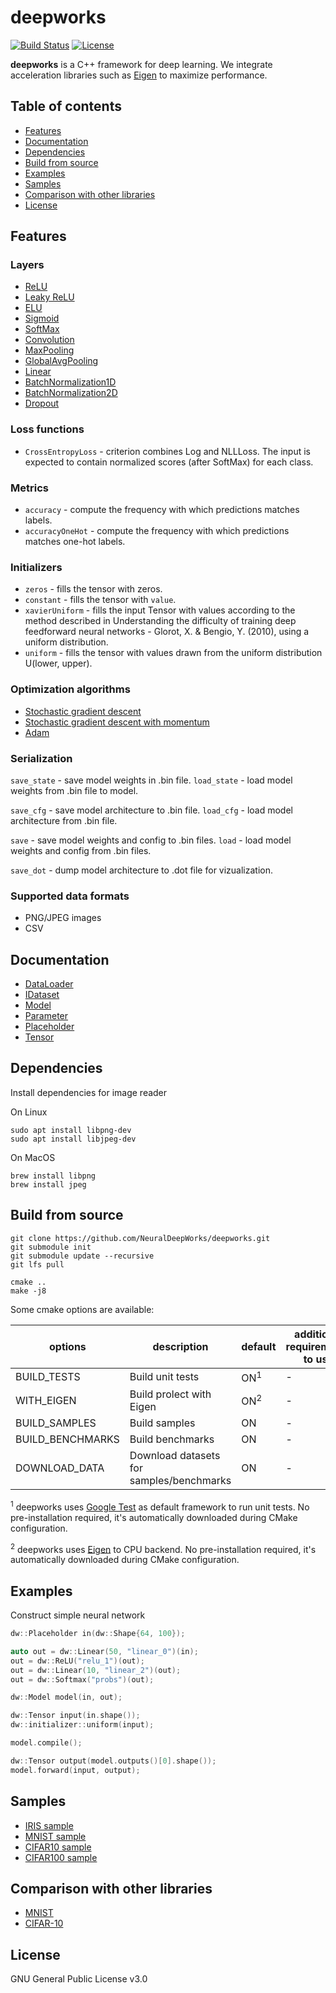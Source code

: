 # deepworks

[![Build Status](https://travis-ci.org/NeuralDeepWorks/deepworks.svg?branch=main)](https://travis-ci.org/tiny-dnn/tiny-dnn) [![License](https://img.shields.io/badge/license-GNU--v3.0-blue.svg)](https://raw.githubusercontent.com/tiny-dnn/tiny-dnn/master/LICENSE)

**deepworks** is a C++ framework for deep learning. We integrate acceleration libraries such as [Eigen](https://eigen.tuxfamily.org/index.php?title=Main_Page) to maximize performance.


## Table of contents

* [Features](#features)
* [Documentation](#documentation)
* [Dependencies](#dependencies)
* [Build from source](#build-from-source)
* [Examples](#examples)
* [Samples](#samples)
* [Comparison with other libraries](#comparison-with-other-libraries)
* [License](#license)


## Features
### Layers
  - [ReLU](./documentation/layers.md#ReLU)
  - [Leaky ReLU](./documentation/layers.md#Leaky-ReLU)
  - [ELU](./documentation/layers.md#ELU)
  - [Sigmoid](./documentation/layers.md#Sigmoid)
  - [SoftMax](./documentation/layers.md#SoftMax)
  - [Convolution](./documentation/layers.md#Convolution)
  - [MaxPooling](./documentation/layers.md#MaxPooling)
  - [GlobalAvgPooling](./documentation/layers.md#GlobalAvgPooling)
  - [Linear](./documentation/layers.md#Linear)
  - [BatchNormalization1D](./documentation/layers.md#BatchNormalization1D)
  - [BatchNormalization2D](./documentation/layers.md#BatchNormalization2D)
  - [Dropout](./documentation/layers.md#Dropout)

### Loss functions
* `CrossEntropyLoss` - criterion combines Log and NLLLoss. The input is expected to contain normalized scores (after SoftMax) for each class.

### Metrics
* `accuracy` - compute the frequency with which predictions matches labels.
* `accuracyOneHot` - compute the frequency with which predictions matches one-hot labels.
### Initializers
* `zeros` - fills the tensor with zeros.
* `constant` -  fills the tensor with `value`.
* `xavierUniform` - fills the input Tensor with values according to the method described in Understanding the difficulty of training deep feedforward neural networks - Glorot, X. & Bengio, Y. (2010), using a uniform distribution.
* `uniform` - fills the tensor with values drawn from the uniform distribution U(lower, upper).

### Optimization algorithms
* [Stochastic gradient descent](./include/deepworks/optimizers.md#Stochastic-gradient-descent)
* [Stochastic gradient descent with momentum](./include/deepworks/optimizers.md#Stochastic-gradient-descent-with-momentum)
* [Adam](./include/deepworks/optimizers.md#Adam)

### Serialization

`save_state` - save model weights in .bin file.
`load_state` - load model weights from .bin file to model.

`save_cfg` - save model architecture to .bin file.
`load_cfg` - load model architecture from .bin file.

`save` - save model weights and config to .bin files.
`load` - load model weights and config from .bin files.

`save_dot` - dump model architecture to .dot file for vizualization.

### Supported data formats
* PNG/JPEG images
* CSV

## Documentation
* [DataLoader](./documentation/data.md#DataLoader)
* [IDataset](./documentation/data.md#IDataset)
* [Model](./documentation/model.md)
* [Parameter](./documentation/parameter.md)
* [Placeholder](./documentation/placeholder.md)
* [Tensor](./documentation/tensor.md)

## Dependencies
Install dependencies for image reader

On Linux
```
sudo apt install libpng-dev
sudo apt install libjpeg-dev
```
On MacOS
```
brew install libpng
brew install jpeg
```
## Build from source

```
git clone https://github.com/NeuralDeepWorks/deepworks.git
git submodule init
git submodule update --recursive
git lfs pull
```
```
cmake ..
make -j8
```


Some cmake options are available:

|options|description|default|additional requirements to use|
|-----|-----|----|----|
|BUILD_TESTS|Build unit tests|ON<sup>1</sup>|-|
|WITH_EIGEN|Build prolect with Eigen|ON<sup>2</sup>|-|
|BUILD_SAMPLES|Build samples|ON|-|
|BUILD_BENCHMARKS|Build benchmarks|ON|-|
|DOWNLOAD_DATA|Download datasets for samples/benchmarks|ON|-|


<sup>1</sup> deepworks uses [Google Test](https://github.com/google/googletest) as default framework to run unit tests. No pre-installation required, it's  automatically downloaded during CMake configuration.

<sup>2</sup> deepworks uses [Eigen](https://eigen.tuxfamily.org/index.php?title=Main_Page) to CPU backend. No pre-installation required, it's  automatically downloaded during CMake configuration.


## Examples
Construct simple neural network

```cpp
dw::Placeholder in(dw::Shape{64, 100});

auto out = dw::Linear(50, "linear_0")(in);
out = dw::ReLU("relu_1")(out);
out = dw::Linear(10, "linear_2")(out);
out = dw::Softmax("probs")(out);

dw::Model model(in, out);

dw::Tensor input(in.shape());
dw::initializer::uniform(input);

model.compile();

dw::Tensor output(model.outputs()[0].shape());
model.forward(input, output);
```
## Samples
* [IRIS sample](./samples/iris/README.md)
* [MNIST sample](./samples/mnist/README.md)
* [CIFAR10 sample](./samples/cifar10/README.md)
* [CIFAR100 sample](./samples/cifar100/README.md)

## Comparison with other libraries
* [MNIST](./benchmarks/mnist/README.md)
* [CIFAR-10](./benchmarks/cifar10/README.md)

## License
GNU General Public License v3.0


